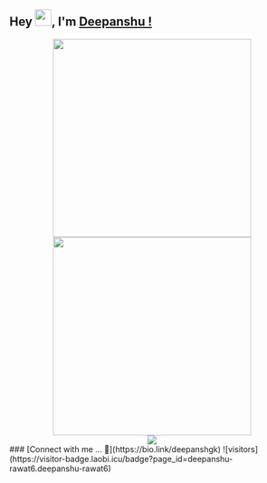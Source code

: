 ## Hey <img src="https://github.com/TheDudeThatCode/TheDudeThatCode/blob/master/Assets/Hi.gif" width="29">, I'm [Deepanshu !](https://bio.link/deepanshgk) 

<!--
**deepanshu-rawat6/deepanshu-rawat6** is a ✨ _special_ ✨ repository because its `README.md` (this file) appears on your GitHub profile.

Here are some ideas to get you started:

- 🔭 I’m currently working on ...
- 🌱 I’m currently learning ...
- 👯 I’m looking to collaborate on ...
- 🤔 I’m looking for help with ...
- 💬 Ask me about ...
- 📫 How to reach me: ...
- 😄 Pronouns: ...
- ⚡ Fun fact: ...
-->
<div align="center">
<img src="https://github-readme-stats.vercel.app/api?username=deepanshu-rawat6&theme=cobalt&show_icons=true&count_private=true&size=small" width=350px>
<img src="https://github-readme-streak-stats.herokuapp.com/?user=deepanshu-rawat6&theme=cobalt" width=350px>
</div>
<div align="center"><img align="center" src="https://github-readme-stats.vercel.app/api/top-langs/?username=deepanshu-rawat6&layout=compact&theme=buefy&hide_border=true" /></div>
### [Connect with me ... 💬](https://bio.link/deepanshgk) 
![visitors](https://visitor-badge.laobi.icu/badge?page_id=deepanshu-rawat6.deepanshu-rawat6)
